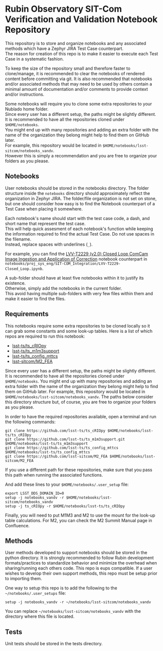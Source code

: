 # Rubin Observatory SIT-Com Verification and Validation Notebook Repository
This repository is to store and organize notebooks and any associated methods which have a Zephyr JIRA Test Case counterpart.  
The reason for creation of this repo is to make it easier to execute each Test Case in a systematic fashion.  

To keep the size of the repository small and therefore faster to clone/manage, it is recommended to clear the notebooks of rendered content before committing via git.
It is also recommended that notebooks and/or associated methods that may need to be used by others contain a minimal amount of documentation and/or comments to provide context and/or instructions.

Some notebooks will require you to clone some extra repositories to your Nublado home folder.  
Since every user has a different setup, the paths might be slightly different.  
It is recommended to have all the repositories cloned under `$HOME/notebooks`.  
You might end up with many repositories and adding an extra folder with the name of the organization they belong might help to find them on GitHub later.  
For example, this repository would be located in `$HOME/notebooks/lsst-sitcom/notebooks_vandv`.  
However this is simply a recommendation and you are free to organize your folders as you please.    


## Notebooks

User notebooks should be stored in the notebooks directory.
The folder structure inside the `notebooks` directory should approximately reflect the organization in Zephyr JIRA.
The folder/file organization is not set on stone, but one should consider how easy is to find the Notebook counterpart of a Test Case when placing it somewhere.

Each notebook's name should start with the test case code, a dash, and short name that represent the test case.  
This will help quick assesment of each notebook's function while keeping the information required to find the actual Test Case.
Do not use spaces in the filename.  
Instead, replace spaces with underlines (`_`). 

For example, you can find the [LVV-T2229 (v2.0) Closed Loop ComCam Image Ingestion and Application of Correction] notebook counterpart in `notebooks/proj_sys_eng/SIT-COM_Integration/LVV-T2229-Closed_Loop.ipynb`.  

[LVV-T2229 (v2.0) Closed Loop ComCam Image Ingestion and Application of Correction]: https://jira.lsstcorp.org/secure/Tests.jspa#/testCase/LVV-T2229

A sub-folder should have at least five notebooks within it to justify its existence.  
Otherwise, simply add the notebooks in the current folder.  
This avoid having multiple sub-folders with very few files within them and make it easier to find the files.

## Requirements

This notebooks require some extra repositories to be cloned locally so it can grab some constants and some look-up tables.
Here is a list of which repos are required to run this notebook:

* [lsst-ts/ts_cRIOpy]
* [lsst-ts/ts_m1m3support]
* [lsst-ts/ts_config_mttcs]
* [lsst-sitcom/M2_FEA]

[lsst-ts/ts_cRIOpy]: https://github.com/lsst-ts/ts_cRIOpy 
[lsst-ts/ts_m1m3support]: https://github.com/lsst-ts/ts_m1m3support
[lsst-ts/ts_config_mttcs]: https://github.com/lsst-ts/ts_config_mttcs
[lsst-sitcom/M2_FEA]: https://github.com/lsst-sitcom/M2_FEA

Since every user has a different setup, the paths might be slightly different.  
It is recommended to have all the repositories cloned under `$HOME/notebooks`. 
You might end up with many repositories and adding an extra folder with the name of the organization they belong might help to find them on GitHub later. 
For example, this repository would be located in `$HOME/notebooks/lsst-sitcom/notebooks_vandv`. 
The paths below consider this directory structure but, of course, you are free to organize your folders as you please.

In order to have the required repositories available, open a terminal and run the following commands:

```
git clone https://github.com/lsst-ts/ts_cRIOpy $HOME/notebooks/lsst-ts/ts_cRIOpy
git clone https://github.com/lsst-ts/ts_m1m3support.git $HOME/notebooks/lsst-ts/ts_m1m3support
git clone https://github.com/lsst-ts/ts_config_mttcs $HOME/notebooks/lsst-ts/ts_config_mttcs
git clone https://github.com/lsst-sitcom/M2_FEA $HOME/notebooks/lsst-sitcom/M2_FEA
```

If you use a different path for these repositories, make sure that you pass this path when running the associated functions.  
  
And add these lines to your `$HOME/notebooks/.user_setup` file:  

```
export LSST_DDS_DOMAIN_ID=0
setup -j notebooks_vandv -r $HOME/notebooks/lsst-sitcom/notebooks_vandv
setup -j ts_cRIOpy -r $HOME/notebooks/lsst-ts/ts_cRIOpy
```

Finally, you will need to put M1M3 and M2 to use the mount for the look-up table calculations. For M2, you can check the M2 Summit Manual page in Confluence.


## Methods

User methods developed to support notebooks should be stored in the python directory.
It is strongly recommended to follow Rubin development formats/practices to standardize behavior and minimize the overhead when sharing/running each others code.
This repo is eups compatible.
If a user wishes to develop their own support methods, this repo must be setup prior to importing them.

One way to setup this repo is to add the following to the `~/notebooks/.user_setups` file:

    setup -j notebooks_vandv -r ~/notebooks/lsst-sitcom/notebooks_vandv
    
You can replace `~/notebooks/lsst-sitcom/notebooks_vandv` with the directory where this file is located.


## Tests

Unit tests should be stored in the tests directory.
